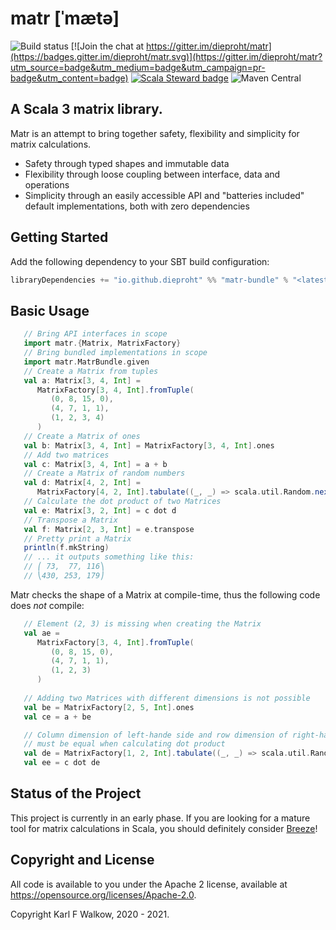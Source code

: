 # matr [ˈmætə]

![Build status](https://github.com/dieproht/matr/actions/workflows/ci.yml/badge.svg)
[![Join the chat at https://gitter.im/dieproht/matr](https://badges.gitter.im/dieproht/matr.svg)](https://gitter.im/dieproht/matr?utm_source=badge&utm_medium=badge&utm_campaign=pr-badge&utm_content=badge)
[![Scala Steward badge](https://img.shields.io/badge/Scala_Steward-helping-blue.svg?style=flat&logo=data:image/png;base64,iVBORw0KGgoAAAANSUhEUgAAAA4AAAAQCAMAAAARSr4IAAAAVFBMVEUAAACHjojlOy5NWlrKzcYRKjGFjIbp293YycuLa3pYY2LSqql4f3pCUFTgSjNodYRmcXUsPD/NTTbjRS+2jomhgnzNc223cGvZS0HaSD0XLjbaSjElhIr+AAAAAXRSTlMAQObYZgAAAHlJREFUCNdNyosOwyAIhWHAQS1Vt7a77/3fcxxdmv0xwmckutAR1nkm4ggbyEcg/wWmlGLDAA3oL50xi6fk5ffZ3E2E3QfZDCcCN2YtbEWZt+Drc6u6rlqv7Uk0LdKqqr5rk2UCRXOk0vmQKGfc94nOJyQjouF9H/wCc9gECEYfONoAAAAASUVORK5CYII=)](https://scala-steward.org)
![Maven Central](https://img.shields.io/maven-central/v/io.github.dieproht/matr-bundle_3.svg)

## A Scala 3 matrix library.

Matr is an attempt to bring together safety, flexibility and simplicity for matrix calculations. 

* Safety through typed shapes and immutable data
* Flexibility through loose coupling between interface, data and operations
* Simplicity through an easily accessible API and "batteries included" default implementations, both with zero dependencies

## Getting Started

Add the following dependency to your SBT build configuration:
```scala
libraryDependencies += "io.github.dieproht" %% "matr-bundle" % "<latest version>"
```

## Basic Usage

```scala
   // Bring API interfaces in scope
   import matr.{Matrix, MatrixFactory}
   // Bring bundled implementations in scope
   import matr.MatrBundle.given
   // Create a Matrix from tuples
   val a: Matrix[3, 4, Int] =
      MatrixFactory[3, 4, Int].fromTuple(
         (0, 8, 15, 0),
         (4, 7, 1, 1),
         (1, 2, 3, 4)
      )
   // Create a Matrix of ones
   val b: Matrix[3, 4, Int] = MatrixFactory[3, 4, Int].ones
   // Add two matrices
   val c: Matrix[3, 4, Int] = a + b
   // Create a Matrix of random numbers
   val d: Matrix[4, 2, Int] =
      MatrixFactory[4, 2, Int].tabulate((_, _) => scala.util.Random.nextInt(20))
   // Calculate the dot product of two Matrices
   val e: Matrix[3, 2, Int] = c dot d
   // Transpose a Matrix
   val f: Matrix[2, 3, Int] = e.transpose
   // Pretty print a Matrix
   println(f.mkString)
   // ... it outputs something like this:
   // ⎛ 73,  77, 116⎞
   // ⎝430, 253, 179⎠
```

Matr checks the shape of a Matrix at compile-time, thus the following code does *not* compile: 
```scala
   // Element (2, 3) is missing when creating the Matrix
   val ae =
      MatrixFactory[3, 4, Int].fromTuple(
         (0, 8, 15, 0),
         (4, 7, 1, 1),
         (1, 2, 3)
      )
    
   // Adding two Matrices with different dimensions is not possible
   val be = MatrixFactory[2, 5, Int].ones
   val ce = a + be

   // Column dimension of left-hande side and row dimension of right-hand side 
   // must be equal when calculating dot product
   val de = MatrixFactory[1, 2, Int].tabulate((_, _) => scala.util.Random.nextInt(20))
   val ee = c dot de
```

## Status of the Project

This project is currently in an early phase. If you are looking for a mature tool for matrix calculations in Scala, you should definitely consider [Breeze](https://github.com/scalanlp/breeze)!

## Copyright and License

All code is available to you under the Apache 2 license, available at
https://opensource.org/licenses/Apache-2.0. 

Copyright Karl F Walkow, 2020 - 2021. 
